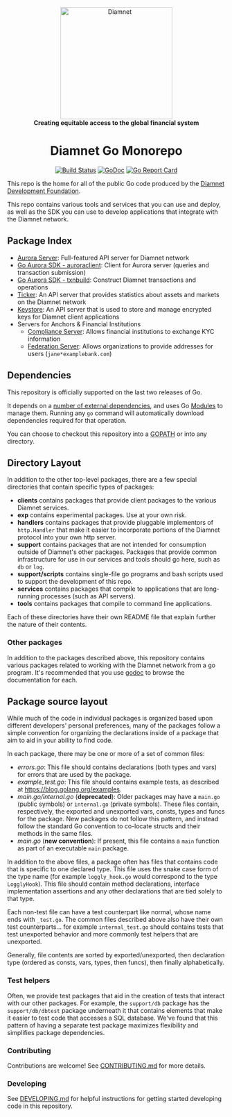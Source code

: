 <div align="center">
<a href="#"><img alt="Diamnet" src="https://avatars.githubusercontent.com/u/112297962?v=4" width="258" /></a>
<br/>
<strong>Creating equitable access to the global financial system</strong>
<h1>Diamnet Go Monorepo</h1>
</div>
<p align="center">
<a href="https://circleci.com/gh/diamnet/go"><img alt="Build Status" src="https://circleci.com/gh/diamnet/go.svg?style=shield" /></a>
<a href="https://godoc.org/github.com/diamnet/go"><img alt="GoDoc" src="https://godoc.org/github.com/diamnet/go?status.svg" /></a>
<a href="https://goreportcard.com/report/github.com/diamnet/go"><img alt="Go Report Card" src="https://goreportcard.com/badge/github.com/diamnet/go" /></a>
</p>

This repo is the home for all of the public Go code produced by the [Diamnet Development Foundation].

This repo contains various tools and services that you can use and deploy, as well as the SDK you can use to develop applications that integrate with the Diamnet network.

## Package Index

* [Aurora Server](services/aurora): Full-featured API server for Diamnet network
* [Go Aurora SDK - auroraclient](clients/auroraclient): Client for Aurora server (queries and transaction submission)
* [Go Aurora SDK - txnbuild](txnbuild): Construct Diamnet transactions and operations
* [Ticker](services/ticker): An API server that provides statistics about assets and markets on the Diamnet network
* [Keystore](services/keystore): An API server that is used to store and manage encrypted keys for Diamnet client applications
* Servers for Anchors & Financial Institutions
  * [Compliance Server](services/compliance): Allows financial institutions to exchange KYC information
  * [Federation Server](services/federation): Allows organizations to provide addresses for users (`jane*examplebank.com`)

## Dependencies

This repository is officially supported on the last two releases of Go.

It depends on a [number of external dependencies](./go.mod), and uses Go [Modules](https://github.com/golang/go/wiki/Modules) to manage them. Running any `go` command will automatically download dependencies required for that operation.

You can choose to checkout this repository into a [GOPATH](https://github.com/golang/go/wiki/GOPATH) or into any directory.

## Directory Layout

In addition to the other top-level packages, there are a few special directories that contain specific types of packages:

* **clients** contains packages that provide client packages to the various Diamnet services.
* **exp** contains experimental packages.  Use at your own risk.
* **handlers** contains packages that provide pluggable implementors of `http.Handler` that make it easier to incorporate portions of the Diamnet protocol into your own http server. 
* **support** contains packages that are not intended for consumption outside of Diamnet's other packages.  Packages that provide common infrastructure for use in our services and tools should go here, such as `db` or `log`. 
* **support/scripts** contains single-file go programs and bash scripts used to support the development of this repo. 
* **services** contains packages that compile to applications that are long-running processes (such as API servers).
* **tools** contains packages that compile to command line applications.

Each of these directories have their own README file that explain further the nature of their contents.

### Other packages

In addition to the packages described above, this repository contains various packages related to working with the Diamnet network from a go program.  It's recommended that you use [godoc](https://godoc.org/github.com/diamnet/go#pkg-subdirectories) to browse the documentation for each.


## Package source layout

While much of the code in individual packages is organized based upon different developers' personal preferences, many of the packages follow a simple convention for organizing the declarations inside of a package that aim to aid in your ability to find code.

In each package, there may be one or more of a set of common files:

- *errors.go*: This file should contains declarations (both types and vars) for errors that are used by the package.
- *example_test.go*: This file should contains example tests, as described at https://blog.golang.org/examples.
- *main.go/internal.go* (**deprecated**): Older packages may have a `main.go` (public symbols) or `internal.go` (private symbols).  These files contain, respectively, the exported and unexported vars, consts, types and funcs for the package. New packages do not follow this pattern, and instead follow the standard Go convention to co-locate structs and their methods in the same files. 
- *main.go* (**new convention**): If present, this file contains a `main` function as part of an executable `main` package.

In addition to the above files, a package often has files that contains code that is specific to one declared type.  This file uses the snake case form of the type name (for example `loggly_hook.go` would correspond to the type `LogglyHook`).  This file should contain method declarations, interface implementation assertions and any other declarations that are tied solely to that type.

Each non-test file can have a test counterpart like normal, whose name ends with `_test.go`.  The common files described above also have their own test counterparts... for example `internal_test.go` should contains tests that test unexported behavior and more commonly test helpers that are unexported.

Generally, file contents are sorted by exported/unexported, then declaration type  (ordered as consts, vars, types, then funcs), then finally alphabetically.

### Test helpers

Often, we provide test packages that aid in the creation of tests that interact with our other packages.  For example, the `support/db` package has the `support/db/dbtest` package underneath it that contains elements that make it easier to test code that accesses a SQL database.  We've found that this pattern of having a separate test package maximizes flexibility and simplifies package dependencies.

### Contributing

Contributions are welcome! See [CONTRIBUTING.md](CONTRIBUTING.md) for more details.

### Developing

See [DEVELOPING.md](DEVELOPING.md) for helpful instructions for getting started developing code in this repository.

[Diamnet Development Foundation]: https://diamnet.org
